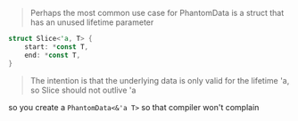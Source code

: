 >Perhaps the most common use case for PhantomData is a struct that has an unused lifetime parameter

```rust
struct Slice<'a, T> {
    start: *const T,
    end: *const T,
}
```

>The intention is that the underlying data is only valid for the lifetime 'a, so Slice should not outlive 'a

so you create a `PhantomData<&'a T>` so that compiler won't complain
